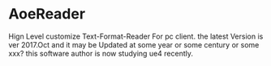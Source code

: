 # AoeReader
Hign Level customize Text-Format-Reader For pc client.
the latest Version is ver 2017.Oct
and it may be Updated at some year or some century or some xxx?
this software author is now studying ue4 recently. 



